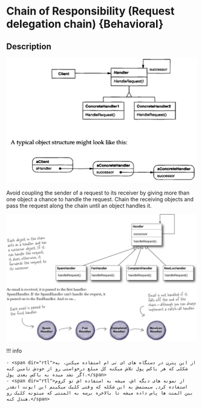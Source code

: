 # Chain of Responsibility (Request delegation chain) {Behavioral}

## Description

![](chain_of_responsibility/image2.jpg)

Avoid coupling the sender of a request to its receiver by giving more than one object a chance to handle the request.
Chain the receiving objects and pass the request along the chain until an object handles it.

![](chain_of_responsibility/image1.jpg)

!!! info

    - <span dir="rtl">از این پترن در دستگاه های ای تی ام استفاده میکنن، به شکلی که هر باکس پول تلاش میکنه کل مبلغ درخواستی رو از خودش تامین کنه اگر نشد میده به باکس بعدی پول.</span>
    - <span dir="rtl">از نمونه های دیگه اش، میشه به استفاده اش تو کروم استفاده کرد, سیستمش به این شکله که وقتی کلیک میکینم این ایونت انقدر بین المنت ها پاس داده میشه تا بالاخره برسه به المنتی که میتونه کلیک رو هندل کنه.</span>
